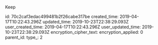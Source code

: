 Keep

id: 70c2caf3edac499481b2f26cabe317be
created_time: 2019-04-17T10:22:43.296Z
updated_time: 2019-10-23T22:38:29.093Z
user_created_time: 2019-04-17T10:22:43.296Z
user_updated_time: 2019-10-23T22:38:29.093Z
encryption_cipher_text: 
encryption_applied: 0
parent_id: 
type_: 2